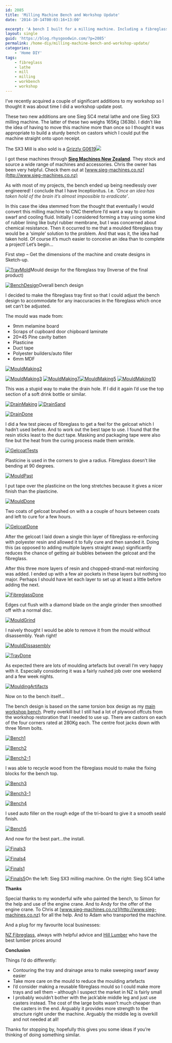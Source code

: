 ```yaml
---
id: 2085
title: 'Milling Machine Bench and Workshop Update'
date: '2014-10-14T00:03:16+13:00'

excerpt: 'A bench I built for a milling machine. Including a fibreglass swarf tray.'
layout: single
guid: 'https://blog.rhysgoodwin.com/?p=2085'
permalink: /home-diy/milling-machine-bench-and-workshop-update/
categories:
    - 'Home DIY'
tags:
    - fibreglass
    - lathe
    - mill
    - milling
    - workbench
    - workshop
---
```


I’ve recently acquired a couple of significant additions to my workshop so I thought it was about time I did a workshop update post.

These two new additions are one Sieg SC4 metal lathe and one Sieg SX3 milling machine. The latter of these two weighs 165Kg (363lb). I didn’t like the idea of having to move this machine more than once so I thought it was appropriate to build a sturdy bench on castors which I could put the machine straight onto upon receipt.

The SX3 Mill is also sold is a [Grizzly G0619](http://www.amazon.com/gp/product/B000M66WKO/ref=as_li_tl?ie=UTF8&camp=1789&creative=9325&creativeASIN=B000M66WKO&linkCode=as2&tag=blogrhysgoodw-20&linkId=TKR5NWA77KKILAS6)![](https://ir-na.amazon-adsystem.com/e/ir?t=blogrhysgoodw-20&l=as2&o=1&a=B000M66WKO)

I got these machines through **[Sieg Machines New Zealand](http://www.sieg-machines.co.nz)**. They stock and source a wide range of machines and accessories. Chris the owner has been very helpful. Check them out at [www.sieg-machines.co.nz](http://www.sieg-machines.co.nz)

As with most of my projects, the bench ended up being needlessly over engineered! I conclude that I have Inceptionitus. I.e. *‘*<span style="color: #333333;">*Once an idea has taken hold of the brain it’s almost impossible to eradicate’*.</span>

In this case the idea stemmed from the thought that eventually I would convert this milling machine to CNC therefore I’d want a way to contain swarf and cooling fluid. Initially I considered forming a tray using some kind of rubber lining like butyl rubber membrane, but I was concerned about chemical resistance. Then it occurred to me that a moulded fibreglass tray would be a ‘simple’ solution to the problem. And that was it, the idea had taken hold. Of course it’s much easier to conceive an idea than to complete a project! Let’s begin…

First step – Get the dimensions of the machine and create designs in Sketch-up.

[![TrayMold](/content/uploads/2014/10/TrayMold.jpg)](/content/uploads/2014/10/TrayMold.jpg)Mould design for the fibreglass tray (Inverse of the final product)

[![BenchDesign](/content/uploads/2014/10/BenchDesign.jpg)](/content/uploads/2014/10/BenchDesign.jpg)Overall bench design

I decided to make the fibreglass tray first so that I could adjust the bench design to accommodate for any inaccuracies in the fibreglass which once set can’t be adjusted.

The mould was made from:

- 9mm melamine board
- Scraps of cupboard door chipboard laminate
- 20×45 Pine cavity batten
- Plasticine
- Duct tape
- Polyester builders/auto filler
- 6mm MDF

[![MouldMaking2](/content/uploads/2014/10/MouldMaking2.jpg)](/content/uploads/2014/10/MouldMaking2.jpg)

[![MouldMaking3](/content/uploads/2014/10/MouldMaking3.jpg)](/content/uploads/2014/10/MouldMaking3.jpg) [![MouldMaking7](/content/uploads/2014/10/MouldMaking7.jpg)![MouldMaking5](/content/uploads/2014/10/MouldMaking5.jpg)](/content/uploads/2014/10/MouldMaking5.jpg) [![MouldMaking10](/content/uploads/2014/10/MouldMaking10.jpg)](/content/uploads/2014/10/MouldMaking10.jpg)

This was a stupid way to make the drain hole. If I did it again I’d use the top section of a soft drink bottle or similar.

[![DrainMaking](/content/uploads/2014/10/DrainMaking.jpg)](/content/uploads/2014/10/DrainMaking.jpg) [![DrainSand](/content/uploads/2014/10/DrainSand.jpg)](/content/uploads/2014/10/DrainSand.jpg)

[![DrainDone](/content/uploads/2014/10/DrainDone.jpg)](/content/uploads/2014/10/DrainDone.jpg)

I did a few test pieces of fibreglass to get a feel for the gelcoat which I hadn’t used before. And to work out the best tape to use. I found that the resin sticks least to the duct tape. Masking and packaging tape were also fine but the heat from the curing process made them wrinkle.

[![GelcoatTests](/content/uploads/2014/10/GelcoatTests.jpg)](/content/uploads/2014/10/GelcoatTests.jpg)

Plasticine is used in the corners to give a radius. Fibreglass doesn’t like bending at 90 degrees.

[![MouldPast](/content/uploads/2014/10/MouldPast.jpg)](/content/uploads/2014/10/MouldPast.jpg)

I put tape over the plasticine on the long stretches because it gives a nicer finish than the plasticine.

[![MouldDone](/content/uploads/2014/10/MouldDone.jpg)](/content/uploads/2014/10/MouldDone.jpg)

Two coats of gelcoat brushed on with a a couple of hours between coats and left to cure for a few hours.

[![GelcoatDone](/content/uploads/2014/10/GelcoatDone.jpg)](/content/uploads/2014/10/GelcoatDone.jpg)

After the gelcoat I laid down a single thin layer of fibreglass re-enforcing with polyester resin and allowed it to fully cure and then sanded it. Doing this (as opposed to adding multiple layers straight away) significantly reduces the chance of getting air bubbles between the gelcoat and the fibreglass.

After this three more layers of resin and chopped-strand-mat reinforcing was added. I ended up with a few air pockets in these layers but nothing too major. Perhaps I should have let each layer to set up at least a little before adding the next.

[![FibreglassDone](/content/uploads/2014/10/FibreglassDone.jpg)](/content/uploads/2014/10/FibreglassDone.jpg)

Edges cut flush with a diamond blade on the angle grinder then smoothed off with a normal disc.

[![MouldGrind](/content/uploads/2014/10/MouldGrind.jpg)](/content/uploads/2014/10/MouldGrind.jpg)

I naively thought I would be able to remove it from the mould without disassembly. Yeah right!

[![MouldDissasembly](/content/uploads/2014/10/MouldDissasembly.jpg)](/content/uploads/2014/10/MouldDissasembly.jpg)

[![TrayDone](/content/uploads/2014/10/TrayDone.jpg)](/content/uploads/2014/10/TrayDone.jpg)

As expected there are lots of moulding artefacts but overall I’m very happy with it. Especially considering it was a fairly rushed job over one weekend and a few week nights.

[![MouldingArtifacts](/content/uploads/2014/10/MouldingArtifacts.jpg)](/content/uploads/2014/10/MouldingArtifacts.jpg)

Now on to the bench itself…


The bench design is based on the same torsion box design as my [main workshop bench](/home-diy/workshop-and-workbench-update/). Pretty overkill but I still had a lot of plywood offcuts from the workshop restoration that I needed to use up. There are castors on each of the four corners rated at 280Kg each. The centre foot jacks down with three 16mm bolts.

[![Bench1](/content/uploads/2014/10/Bench1.jpg)](/content/uploads/2014/10/Bench1.jpg)

[![Bench2](/content/uploads/2014/10/Bench2.jpg)](/content/uploads/2014/10/Bench2.jpg)

[![Bench2-1](/content/uploads/2014/10/Bench2-1.jpg)](/content/uploads/2014/10/Bench2-1.jpg)

I was able to recycle wood from the fibreglass mould to make the fixing blocks for the bench top.

[![Bench3](/content/uploads/2014/10/Bench3.jpg)](/content/uploads/2014/10/Bench3.jpg)

[![Bench3-1](/content/uploads/2014/10/Bench3-1.jpg)](/content/uploads/2014/10/Bench3-1.jpg)

[![Bench4](/content/uploads/2014/10/Bench4.jpg)](/content/uploads/2014/10/Bench4.jpg)

I used auto filler on the rough edge of the tri-board to give it a smooth seald finish.

[![Bench5](/content/uploads/2014/10/Bench5.jpg)](/content/uploads/2014/10/Bench5.jpg)

And now for the best part…the install.

[![Finals3](/content/uploads/2014/10/Finals31.jpg)](/content/uploads/2014/10/Finals31.jpg)

[![Finals4](/content/uploads/2014/10/Finals4.jpg)](/content/uploads/2014/10/Finals4.jpg)

[![Finals1](/content/uploads/2014/10/Finals1.jpg)](/content/uploads/2014/10/Finals1.jpg)

[![Finals5](/content/uploads/2014/10/Finals5.jpg)](/content/uploads/2014/10/Finals5.jpg)On the left: Sieg SX3 milling machine. On the right: Sieg SC4 lathe

**Thanks**

Special thanks to my wonderful wife who painted the bench, to Simon for the help and use of the engine crane. And to Andy for the offer of the engine crane. To Chris at [www.sieg-machines.co.nz](http://www.sieg-machines.co.nz) for all the help. And to Adam who transported the machine.

And a plug for my favourite local businesses:

[NZ Fibreglass](http://www.nzfibreglass.co.nz/), always with helpful advice and [Hill Lumber](http://www.hilllumber.co.nz/) who have the best lumber prices around

**Conclusion**

Things I’d do differently:

- Contouring the tray and drainage area to make sweeping swarf away easier
- Take more care on the mould to reduce the moulding artefacts
- I’d consider making a reusable fibreglass mould so I could make more trays and sell them – although I suspect the market in NZ is fairly small
- I probably wouldn’t bother with the jack’able middle leg and just use casters instead. The cost of the large bolts wasn’t much cheaper than the casters in the end. Arguably it provides more strength to the structure right under the machine. Arguably the middle leg is overkill and not needed at all!

Thanks for stopping by, hopefully this gives you some ideas if you’re thinking of doing something similar.